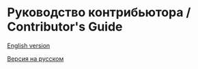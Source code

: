 # Руководство контрибьютора / Contributor's Guide

[English version](docs/en/CONTRIBUTING.md)

[Версия на русском](docs/CONTRIBUTING.md)
